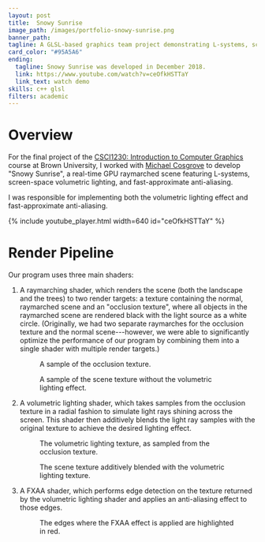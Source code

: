 ```yaml
---
layout: post
title:  Snowy Sunrise
image_path: /images/portfolio-snowy-sunrise.png
banner_path:
tagline: A GLSL-based graphics team project demonstrating L-systems, screen-space volumetric lighting, and FXAA
card_color: "#95A5A6"
ending:
  tagline: Snowy Sunrise was developed in December 2018.
  link: https://www.youtube.com/watch?v=ceOfkHSTTaY
  link_text: watch demo
skills: c++ glsl
filters: academic
---
```


# Overview

For the final project of the <a href="https://cs.brown.edu/courses/csci1230/">CSCI1230: Introduction to Computer Graphics</a> course at Brown University, I worked with <a href="https://github.com/wizardofcos">Michael Cosgrove</a> to develop "Snowy Sunrise", a real-time GPU raymarched scene featuring L-systems, screen-space volumetric lighting, and fast-approximate anti-aliasing.

I was responsible for implementing both the volumetric lighting effect and fast-approximate anti-aliasing.

{% include youtube_player.html width=640 id="ceOfkHSTTaY" %}

# Render Pipeline

Our program uses three main shaders:

1. A raymarching shader, which renders the scene (both the landscape and the trees) to two render targets: a texture containing the normal, raymarched scene and an "occlusion texture", where all objects in the raymarched scene are rendered black with the light source as a white circle. (Originally, we had two separate raymarches for the occlusion texture and the normal scene---however, we were able to significantly optimize the performance of our program by combining them into a single shader with multiple render targets.)

    <figure class="lazyload">
        <img class="responsive-image lazyload" data-src="/images/projects/snowy-sunrise/occlusion-texture.png">
        <figcaption>
            A sample of the occlusion texture.
        </figcaption>
    </figure>
    <div class="vertical-spacer spacer-medium"></div>
    <figure class="lazyload">
        <img class="responsive-image lazyload" data-src="/images/projects/snowy-sunrise/scene-texture.png">
        <figcaption>
            A sample of the scene texture without the volumetric lighting effect.
        </figcaption>
    </figure>

2. A volumetric lighting shader, which takes samples from the occlusion texture in a radial fashion to simulate light rays shining across the screen. This shader then additively blends the light ray samples with the original texture to achieve the desired lighting effect.

    <figure class="lazyload">
        <img class="responsive-image lazyload" data-src="/images/projects/snowy-sunrise/volumetric-lighting-texture.png">
        <figcaption>
            The volumetric lighting texture, as sampled from the occlusion texture.
        </figcaption>
    </figure>
    <div class="vertical-spacer spacer-medium"></div>
    <figure class="lazyload">
        <img class="responsive-image lazyload" data-src="/images/projects/snowy-sunrise/blended-without-fxaa.png">
        <figcaption>
            The scene texture additively blended with the volumetric lighting texture.
        </figcaption>
    </figure>

3. A FXAA shader, which performs edge detection on the texture returned by the volumetric lighting shader and applies an anti-aliasing effect to those edges.

    <figure class="lazyload">
        <img class="responsive-image lazyload" data-src="/images/projects/snowy-sunrise/fxaa-edge-detection.png">
        <figcaption>
            The edges where the FXAA effect is applied are highlighted in red.
        </figcaption>
    </figure>
